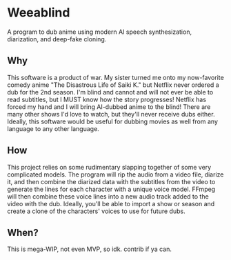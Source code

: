 # Weeablind

A program to dub anime using modern AI speech synthesization, diarization, and deep-fake cloning.

## Why

This software is a product of war. My sister turned me onto my now-favorite comedy anime "The Disastrous Life of Saiki K." but Netflix never ordered a dub for the 2nd season. I'm blind and cannot and will not ever be able to read subtitles, but I MUST know how the story progresses! Netflix has forced my hand and I will bring AI-dubbed anime to the blind! There are many other shows I'd love to watch, but they'll never receive dubs either. Ideally, this software would be useful for dubbing movies as well from any language to any other language.

## How

This project relies on some rudimentary slapping together of some very complicated models. The program will rip the audio from a video file, diarize it, and then combine the diarized data with the subtitles from the video to generate the lines for each character with a unique voice model. FFmpeg will then combine these voice lines into a new audio track added to the video with the dub. Ideally, you'll be able to import a show or season and create a clone of the characters' voices to use for future dubs. 

## When?

This is mega-WIP, not even MVP, so idk. contrib if ya can.